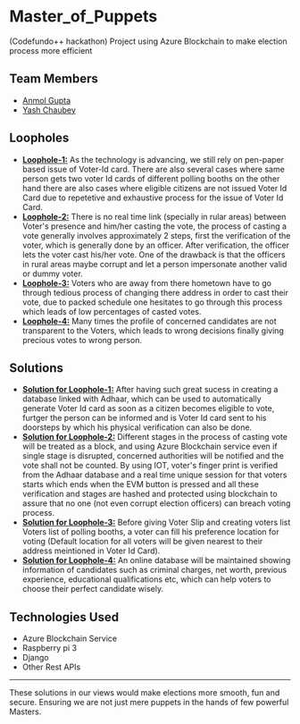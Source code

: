 # Master_of_Puppets
(Codefundo++ hackathon) Project using Azure Blockchain to make election process more efficient 

## Team Members
- <a href = "https://github.com/anmolcool007">Anmol Gupta</a>
- <a href ="https://github.com/hardr0ck-CODER/">Yash Chaubey</a>

## Loopholes
- <b><u>Loophole-1:</b></u>  As the technology is advancing, we still rely on pen-paper based issue of Voter-Id card. There are also several cases where same person gets two voter Id cards of different polling booths on the other hand there are also cases where eligible citizens are not issued Voter Id Card due to repetetive and exhaustive process for the issue of Voter Id Card.
- <b><u>Loophole-2:</b></u>  There is no real time link (specially in rular areas) between Voter's presence and  him/her casting the vote, the process of casting a vote generally involves approximately 2 steps, first the verification of the voter, which is generally done by an officer. After verification, the officer lets the voter cast his/her vote. One of the drawback is that the officers in rural areas maybe corrupt and let a person impersonate another valid or dummy voter.
- <b><u>Loophole-3:</b></u>  Voters who are away from there hometown have to go through tedious process of changing there address in order to cast their vote, due to packed schedule one hesitates to go through this process which leads of low percentages of casted votes.
- <b><u>Loophole-4:</b></u>  Many times the profile of concerned candidates are not transparent to the Voters, which leads to wrong decisions finally giving precious votes to wrong person.

## Solutions
- <b><u>Solution for Loophole-1:</b></u>  After having such great sucess in creating a database linked with Adhaar, which can be used to automatically generate Voter Id card as soon as a citizen becomes eligible to vote, furtger the person can be informed and is Voter Id card sent to his doorsteps by which his physical verification can also be done.
- <b><u>Solution for Loophole-2:</b></u>  Different stages in the process of casting vote will be treated as a block, and using Azure Blockchain service even if single  stage is disrupted, concerned authorities will be notified and the vote shall not be counted. By using IOT, voter's finger print is verified from the Adhaar database and a real time unique session for that voters starts which ends when the EVM button is pressed and all these verification and stages are hashed and protected using blockchain to assure that no one (not even corrupt election officers) can breach voting process.
- <b><u>Solution for Loophole-3:</b></u>  Before giving Voter Slip and creating voters list Voters list of polling booths, a voter can fill his preference location for voting (Default location for all voters will be given nearest to their address meintioned in Voter Id Card).
- <b><u>Solution for Loophole-4:</b></u>  An online database will be maintained showing information of candidates such as criminal charges, net worth, previous experience, educational qualifications etc, which can help voters to choose their perfect candidate wisely.

## Technologies Used
- Azure Blockchain Service
- Raspberry pi 3 
- Django
- Other Rest APIs
<hr>

<p align="centre">These solutions in our views would make elections more smooth, fun and secure. Ensuring we are not just mere puppets in the hands of few powerful Masters.</p>




